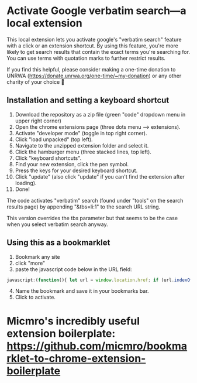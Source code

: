 # Activate Google verbatim search—a local extension

This local extension lets you activate google's "verbatim search" feature with a click or an extension shortcut. By using this feature, you're more likely to get search results that contain the exact terms you're searching for. You can use terms with quotation marks to further restrict results.

If you find this helpful, please consider making a one-time donation to UNRWA (https://donate.unrwa.org/one-time/~my-donation) or any other charity of your choice 🙏

## Installation and setting a keyboard shortcut

1. Download the repository as a zip file (green "code" dropdown menu in upper right corner)
2. Open the chrome extensions page (three dots menu --> extensions).
3. Activate "developer mode" (toggle in top right corner).
4. Click "load unpacked" (top left).
5. Navigate to the unzipped extension folder and select it.
6. Click the hamburger menu (three stacked lines, top left).
7. Click "keyboard shortcuts".
8. Find your new extension, click the pen symbol.
9. Press the keys for your desired keyboard shortcut.
10. Click "update" (also click "update" if you can't find the extension after loading).
11. Done!

The code activates "verbatim" search (found under "tools" on the search results page)
by appending "&tbs=li:1" to the search URL string.

This version overrides the tbs parameter but that seems to be the case when you select verbatim search anyway.

## Using this as a bookmarklet

1. Bookmark any site
2. click "more"
3. paste the javascript code below in the URL field:

```javascript
javascript:(function(){ let url = window.location.href; if (url.indexOf('google.com/search') !== -1 && url.indexOf('&tbs=li:1') === -1) { window.location.href = url + '&tbs=li:1'; } })();
```

4. Name the bookmark and save it in your bookmarks bar.
5. Click to activate.

# Micmro's incredibly useful extension boilerplate: https://github.com/micmro/bookmarklet-to-chrome-extension-boilerplate
